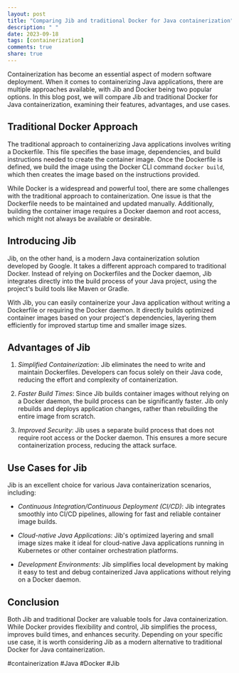 ```yaml
---
layout: post
title: "Comparing Jib and traditional Docker for Java containerization"
description: " "
date: 2023-09-18
tags: [containerization]
comments: true
share: true
---
```


Containerization has become an essential aspect of modern software deployment. When it comes to containerizing Java applications, there are multiple approaches available, with Jib and Docker being two popular options. In this blog post, we will compare Jib and traditional Docker for Java containerization, examining their features, advantages, and use cases.

## Traditional Docker Approach

The traditional approach to containerizing Java applications involves writing a Dockerfile. This file specifies the base image, dependencies, and build instructions needed to create the container image. Once the Dockerfile is defined, we build the image using the Docker CLI command `docker build`, which then creates the image based on the instructions provided.

While Docker is a widespread and powerful tool, there are some challenges with the traditional approach to containerization. One issue is that the Dockerfile needs to be maintained and updated manually. Additionally, building the container image requires a Docker daemon and root access, which might not always be available or desirable.

## Introducing Jib

Jib, on the other hand, is a modern Java containerization solution developed by Google. It takes a different approach compared to traditional Docker. Instead of relying on Dockerfiles and the Docker daemon, Jib integrates directly into the build process of your Java project, using the project's build tools like Maven or Gradle.

With Jib, you can easily containerize your Java application without writing a Dockerfile or requiring the Docker daemon. It directly builds optimized container images based on your project's dependencies, layering them efficiently for improved startup time and smaller image sizes.

## Advantages of Jib

1. *Simplified Containerization*: Jib eliminates the need to write and maintain Dockerfiles. Developers can focus solely on their Java code, reducing the effort and complexity of containerization.

2. *Faster Build Times*: Since Jib builds container images without relying on a Docker daemon, the build process can be significantly faster. Jib only rebuilds and deploys application changes, rather than rebuilding the entire image from scratch.

3. *Improved Security*: Jib uses a separate build process that does not require root access or the Docker daemon. This ensures a more secure containerization process, reducing the attack surface.

## Use Cases for Jib

Jib is an excellent choice for various Java containerization scenarios, including:

- *Continuous Integration/Continuous Deployment (CI/CD)*: Jib integrates smoothly into CI/CD pipelines, allowing for fast and reliable container image builds.

- *Cloud-native Java Applications*: Jib's optimized layering and small image sizes make it ideal for cloud-native Java applications running in Kubernetes or other container orchestration platforms.

- *Development Environments*: Jib simplifies local development by making it easy to test and debug containerized Java applications without relying on a Docker daemon.

## Conclusion

Both Jib and traditional Docker are valuable tools for Java containerization. While Docker provides flexibility and control, Jib simplifies the process, improves build times, and enhances security. Depending on your specific use case, it is worth considering Jib as a modern alternative to traditional Docker for Java containerization.

#containerization #Java #Docker #Jib